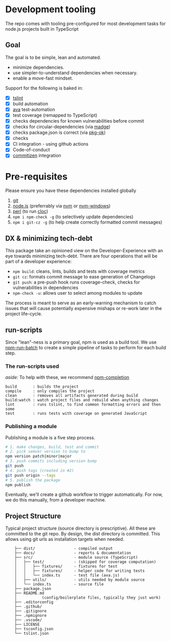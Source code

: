 # Development tooling

The repo comes with tooling pre-configured for most development tasks
for node.js projects built in TypeScript

## Goal

The goal is to be simple, lean and automated.

- minimize dependencies.
- use simpler-to-understand dependencies when necessary.
- enable a move-fast mindset.

Support for the following is baked in:

- [x] [tslint](https://github.com/palantir/tslint)
- [x] build automation
- [x] [ava](https://github.com/avajs/ava) test-automation
- [x] test coverage (remapped to TypeScript)
- [x] checks dependencies for known vulnerabilities before commit
- [x] checks for circular-dependencies (via [madge](https://www.npmjs.com/package/madge))
- [x] checks package.json is correct (via [pkg-ok](https://www.npmjs.com/package/pkg-ok))
- [x] checks
- [x] CI integration - using github actions
- [x] Code-of-conduct
- [x] [commitizen](https://www.npmjs.com/package/commitizen) integration

# Pre-requisites
Please ensure you have these dependencies installed globally

1. [git](https://git-scm.com/downloads)
2. [node.js](https://nodejs.org/) (preferrably via [nvm](https://github.com/nvm-sh/nvm) or [nvm-windows](https://github.com/coreybutler/nvm-windows))
3. [perl](https://www.perl.org/get.html) (to run [cloc](https://www.npmjs.com/package/cloc))
4. `npm i npm-check -g` (to selectively update dependencies)
5. `npm i git-cz -g` (to help create correctly formatted commit messages)

## DX & minimizing tech-debt

This package take an opinioned view on the Developer-Experience with an eye towards minimizing tech-debt.
There are four operations that will be part of a developer experience:

- `npm build`: cleans, lints, builds and tests with coverage metrics
- `git cz`: formats commit message to ease generation of Changelogs
- `git push`: a pre-push hook runs coverage-check, checks for vulnerabilities in dependencies
- `npm-check -u`: allows user to select among modules to update

The process is meant to serve as an early-warning mechanism to catch issues that will cause potentially
expensive mishaps or re-work later in the project life-cycle.

## run-scripts

Since "lean"-ness is a primary goal, npm is used as a build tool.
We use [npm-run-batch](https://github.com/sramam/npm-run-batch) to create
a simple pipeline of tasks to perform for each build step.

### The run-scripts used

*aside:* To help with these, we recommend [npm-completion](https://docs.npmjs.com/cli/completion)

    build       : builds the project
    compile     : only compiles the project
    clean       : removes all artifacts generated during build
    build:watch : watch project files and rebuild when anything changes
    lint        : runs tslint, to find common formatting errors and then some
    test        : runs tests with coverage on generated JavaScript

### Publishing a module

Publishing a module is a five step process.
```bash
# 1. make changes, build, test and commit
# 2. pick semver version to bump to
npm version patch|minor|major
# 3. push commits including version bump
git push
# 4. push tags (created in #2)
git push origin --tags
# 5. publish the package
npm publish
```

Eventually, we'll create a github workflow to trigger automatically.
For now, we do this manually, from a developer machine.

## Project Structure

Typical project structure (source directory is prescriptive). All these are
committed to the git repo. By design, the dist directory is committed.
This allows using git urls as installation targets when needed.

```
    ├── dist/                 - compiled output
    ├── docs/                 - reports & documentation
    ├── src/                  - module source (TypeScript)
    │   ├── test/             - (skipped for coverage computation)
    │   │   ├── fixtures/     - fixtures for test
    │   │   ├── fixtures/     - helper code for writing tests
    │   │   └── index.ts      - test file (ava.js)
    │   ├── utils/            - utils needed by module source
    │   └── index.ts          - source file
    ├── package.json
    ├── README.md
    │           (config/boilerplate files, typically they just work)
    ├── .editorconfig
    ├── .github/
    ├── .gitignore
    ├── .npmignore
    ├── .vscode/
    ├── LICENSE
    ├── tsconfig.json
    └── tslint.json
```
